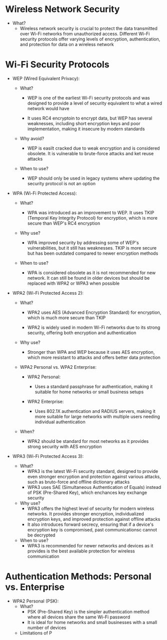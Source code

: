 # Wireless Network Security
- What?
	- Wireless network security is crucial to protect the data transmitted over Wi-Fi networks from unauthorized access. Different Wi-Fi security protocols offer varying levels of encryption, authentication, and protection for data on a wireless network

# Wi-Fi Security Protocols
- WEP (Wired Equivalent Privacy):
	- What?
		- WEP is one of the earliest Wi-Fi security protocols and was designed to provide a level of security equivalent to what a wired network would have
		
		- It uses RC4 encryptoin to encrypt data, but WEP has several weaknesses, including short encryption keys and poor implementation, making it insecure by modern standards
		
	- Why avoid?
		- WEP is easilt cracked due to weak encryption and is considered obsolete. It is vulnerable to brute-force attacks and ket reuse attacks
		
	- When to use?
		- WEP should only be used in legacy systems where updating the security protocol is not an option
		
- WPA (Wi-Fi Protected Access):
	- What?
		- WPA was introduced as an improvement to WEP. It uses TKIP (Temporal Key Integrity Protocol) for encryption, which is more secure than WEP's RC4 encryption
		
	- Why use?
		- WPA improved security by addressing some of WEP's vulnerabilities, but it still has weaknesses. TKIP is more secure but has been outdated compared to newer encryption methods
		
	- When to use?
		- WPA is considered obsolete as it is not recommended for new network. It can still be found in older devices but should be replaced with WPA2 or WPA3 when possible
		
- WPA2 (Wi-Fi Protected Access 2):
	- What?
		- WPA2 uses AES (Advanced Encryption Standard) for encryption, which is much more secure than TKIP
		
		- WPA2 is widely used in modern Wi-Fi networks due to its strong security, offering both encryption and authentication
		
	- Why use?
		- Stronger than WPA and WEP because it uses AES encryption, which more resistant to attacks and offers better data protection
		
	- WPA2 Personal vs. WPA2 Enterprise:
		- WPA2 Personal:
			- Uses a standard passphrase for authentication, making it suitable for home networks or small business setups
			
		- WPA2 Enterprise:
			- Uses 802.1X authentication and RADIUS servers, making it more suitable for large networks with multiple users needing individual authentication
			
	- When?
		- WPA2 should be standard for most networks as it provides strong security with AES encryption
		
- WPA3 (Wi-Fi Protected Access 3):
	- What?
		- WPA3 is the latest Wi-Fi security standard, designed to provide even stronger encryption and protection against various attacks, such as bruto-force and offline dictionary attacks
		- WPA3 uses SAE (Simultaneous Authentication of Equals) instead of PSK (Pre-Shared Key), which enchances key exchange security
	- Why use?
		- WPA3 offers the highest level of security for modern wireless networks. It provides stronger encryption, individualized encryption keys, and improved protection against offline attacks
		- It also introduces forward secrecy, ensuring that if a device's encryption key is compromised, past communicationsc cannot be decrypted
	- When to use?
		- WPA3 is recommended for newer networks and devices as it provides is the best available protection for wireless communication

# Authentication Methods: Personal vs. Enterprise
- WPA2 Personal (PSK):
	- What?
		- PSK (Pre-Shared Key) is the simpler authentication method where all devices share the same Wi-Fi password
		- It is ideal for home networks and small businesses with a small number of devices
	- Limitations of P